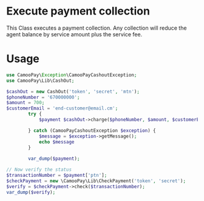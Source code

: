 # Execute payment collection
This Class executes a payment collection. Any collection will reduce the agent balance by service amount plus the service fee.

# Usage

```php
use CamooPay\Exception\CamooPayCashoutException;
use CamooPay\Lib\CashOut;

$cashOut = new CashOut('token', 'secret', 'mtn');
$phoneNumber = '670000000';
$amount = 700;
$customerEmail = 'end-customer@email.cm';
        try {
            $payment $cashOut->charge($phoneNumber, $amount, $customerEmail);

        } catch (CamooPayCashoutException $exception) {
            $message = $exception->getMessage();
            echo $message
        }
        
        var_dump($payment);

// Now verify the status
$transactionNumber = $payment['ptn'];
$checkPayment = new \CamooPay\Lib\CheckPayment('token', 'secret');
$verify = $checkPayment->check($transactionNumber);
var_dump($verify);


```
